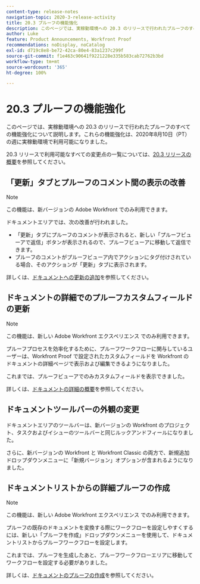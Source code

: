 ```yaml
---
content-type: release-notes
navigation-topic: 2020-3-release-activity
title: 20.3 プルーフの機能強化
description: このページでは、実稼動環境への 20.3 のリリースで行われたプルーフのすべての機能強化について説明します。これらの機能強化は、2020年8月10日（PT）の週に実稼動環境で利用可能になりました。
author: Luke
feature: Product Announcements, Workfront Proof
recommendations: noDisplay, noCatalog
exl-id: d719c8e8-be72-42ca-80e4-83a1237c299f
source-git-commit: f1e463c90641f9221228e335b583cab72762b3bd
workflow-type: tm+mt
source-wordcount: '365'
ht-degree: 100%

---
```


# 20.3 プルーフの機能強化

このページでは、実稼動環境への 20.3 のリリースで行われたプルーフのすべての機能強化について説明します。これらの機能強化は、2020年8月10日（PT）の週に実稼動環境で利用可能になりました。

20.3 リリースで利用可能なすべての変更点の一覧については、[20.3 リリースの概要](../../../product-announcements/product-releases/20.3-release-activity/20-3-release-overview.md)を参照してください。

## 「更新」タブとプルーフのコメント間の表示の改善

>[!NOTE]
>
>この機能は、新バージョンの Adobe Workfront でのみ利用できます。

ドキュメントエリアでは、次の改善が行われました。

* 「更新」タブにプルーフのコメントが表示されると、新しい「プルーフビューアで返信」ボタンが表示されるので、プルーフビューアに移動して返信できます。
* プルーフのコメントがプルーフビューア内でアクションにタグ付けされている場合、そのアクションが「更新」タブに表示されます。

詳しくは、[ドキュメントへの更新の追加](../../../documents/managing-documents/add-update-documents.md)を参照してください。

## ドキュメントの詳細でのプルーフカスタムフィールドの更新

>[!NOTE]
>
>この機能は、新しい Adobe Workfront エクスペリエンス でのみ利用できます。

プルーフプロセスを効率化するために、プルーフワークフローに関与しているユーザーは、Workfront Proof で設定されたカスタムフィールドを Workfront のドキュメントの詳細ページで表示および編集できるようになりました。

これまでは、プルーフビューアでのみカスタムフィールドを表示できました。

詳しくは、[ドキュメントの詳細の概要](../../../documents/managing-documents/document-details-overview.md)を参照してください。

## ドキュメントツールバーの外観の変更

ドキュメントエリアのツールバーは、新バージョンの Workfront のプロジェクト、タスクおよびイシューのツールバーと同じルックアンドフィールになりました。

さらに、新バージョンの Workfront と Workfront Classic の両方で、新規追加ドロップダウンメニューに「新規バージョン」オプションが含まれるようになりました。

## ドキュメントリストからの詳細プルーフの作成

>[!NOTE]
>
>この機能は、新しい Adobe Workfront エクスペリエンス でのみ利用できます。

プルーフの既存のドキュメントを変換する際にワークフローを設定しやすくするには、新しい「プルーフを作成」ドロップダウンメニューを使用して、ドキュメントリストからプルーフワークフローを設定します。

これまでは、プルーフを生成したあと、プルーフワークフローエリアに移動してワークフローを設定する必要がありました。

詳しくは、[ドキュメントのプルーフの作成](../../../review-and-approve-work/proofing/creating-proofs-within-workfront/generate-proof-for-a-document.md)を参照してください。

